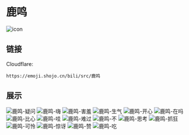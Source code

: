 # 鹿鸣
![icon](https://emoji.shojo.cn/bili/src/鹿鸣/icon.png)
## 链接
Cloudflare:
```
https://emoji.shojo.cn/bili/src/鹿鸣
```
## 展示
![鹿鸣-疑问](https://emoji.shojo.cn/bili/src/鹿鸣/鹿鸣-疑问.png)
![鹿鸣-嗨](https://emoji.shojo.cn/bili/src/鹿鸣/鹿鸣-嗨.png)
![鹿鸣-害羞](https://emoji.shojo.cn/bili/src/鹿鸣/鹿鸣-害羞.png)
![鹿鸣-生气](https://emoji.shojo.cn/bili/src/鹿鸣/鹿鸣-生气.png)
![鹿鸣-开心](https://emoji.shojo.cn/bili/src/鹿鸣/鹿鸣-开心.png)
![鹿鸣-在吗](https://emoji.shojo.cn/bili/src/鹿鸣/鹿鸣-在吗.png)
![鹿鸣-比心](https://emoji.shojo.cn/bili/src/鹿鸣/鹿鸣-比心.png)
![鹿鸣-哇](https://emoji.shojo.cn/bili/src/鹿鸣/鹿鸣-哇.png)
![鹿鸣-难过](https://emoji.shojo.cn/bili/src/鹿鸣/鹿鸣-难过.png)
![鹿鸣-不](https://emoji.shojo.cn/bili/src/鹿鸣/鹿鸣-不.png)
![鹿鸣-思考](https://emoji.shojo.cn/bili/src/鹿鸣/鹿鸣-思考.png)
![鹿鸣-抓狂](https://emoji.shojo.cn/bili/src/鹿鸣/鹿鸣-抓狂.png)
![鹿鸣-可怜](https://emoji.shojo.cn/bili/src/鹿鸣/鹿鸣-可怜.png)
![鹿鸣-惊讶](https://emoji.shojo.cn/bili/src/鹿鸣/鹿鸣-惊讶.png)
![鹿鸣-赞](https://emoji.shojo.cn/bili/src/鹿鸣/鹿鸣-赞.png)
![鹿鸣-吃](https://emoji.shojo.cn/bili/src/鹿鸣/鹿鸣-吃.png)

